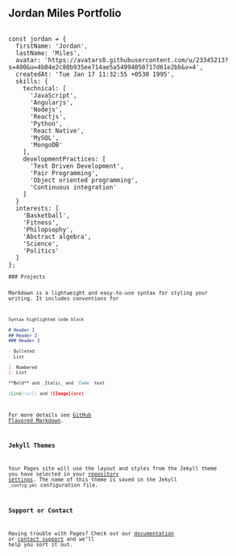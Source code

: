 ## Jordan Miles Portfolio
<code>
const jordan = {
  firstName: 'Jordan',
  lastName: 'Miles',
  avatar: 'https://avatars0.githubusercontent.com/u/23345213?s=400&u=4b04e2c80b935ee714ae5a54994050717d61e2bb&v=4',
  createdAt: 'Tue Jan 17 11:32:55 +0530 1995',
  skills: {
    technical: [
      'JavaScript',
      'Angularjs',
      'Nodejs',
      'Reactjs',
      'Python',
      'React Native',
      'MySQL',
      'MongoDB'
    ],
    developmentPractices: [
      'Test Driven Development',
      'Pair Programming',
      'Object oriented programming',
      'Continuous integration'
    ]
  }
  interests: [
    'Basketball',
    'Fitness',
    'Philopsophy',
    'Abstract algebra',
    'Science',
    'Politics'
  ]
};
<code>
### Projects

Markdown is a lightweight and easy-to-use syntax for styling your writing. It includes conventions for

```markdown
Syntax highlighted code block

# Header 1
## Header 2
### Header 3

- Bulleted
- List

1. Numbered
2. List

**Bold** and _Italic_ and `Code` text

[Link](url) and ![Image](src)
```

For more details see [GitHub Flavored Markdown](https://guides.github.com/features/mastering-markdown/).

### Jekyll Themes

Your Pages site will use the layout and styles from the Jekyll theme you have selected in your [repository settings](https://github.com/NeutralDread/NeutralDread.github.io/settings). The name of this theme is saved in the Jekyll `_config.yml` configuration file.

### Support or Contact

Having trouble with Pages? Check out our [documentation](https://help.github.com/categories/github-pages-basics/) or [contact support](https://github.com/contact) and we’ll help you sort it out.
